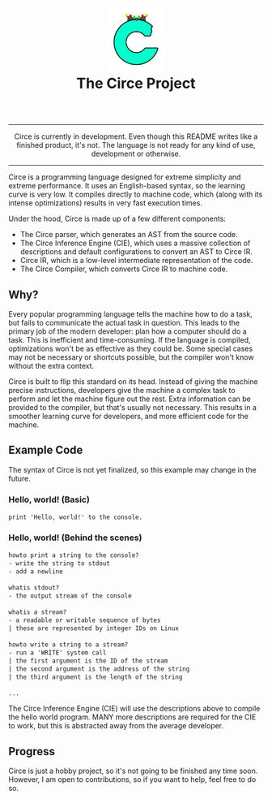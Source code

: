 <div align="center" style="margin-bottom: 4rem">
  <img
    src="./assets/circelang.svg"
    alt="Circe Logo"
    height="128"
  />

  <h1 style="margin-top: 0.2rem; border: none">
    The Circe Project
  </h1>
</div>

<div align="center">
  <hr />

  Circe is currently in development. Even though this README writes like a finished product, it's not. The language is not ready for any kind of use, development or otherwise.

  <hr />
</div>

Circe is a programming language designed for extreme simplicity and extreme performance. It uses an English-based syntax, so the learning curve is very low. It compiles directly to machine code, which (along with its intense optimizations) results in very fast execution times.

Under the hood, Circe is made up of a few different components:

- The Circe parser, which generates an AST from the source code.
- The Circe Inference Engine (CIE), which uses a massive collection of descriptions and default configurations to convert an AST to Circe IR.
- Circe IR, which is a low-level intermediate representation of the code.
- The Circe Compiler, which converts Circe IR to machine code.

## Why?

Every popular programming language tells the machine how to do a task, but fails to communicate the actual task in question. This leads to the primary job of the modern developer: plan how a computer should do a task. This is inefficient and time-consuming. If the language is compiled, optimizations won't be as effective as they could be. Some special cases may not be necessary or shortcuts possible, but the compiler won't know without the extra context.

Circe is built to flip this standard on its head. Instead of giving the machine precise instructions, developers give the machine a complex task to perform and let the machine figure out the rest. Extra information can be provided to the compiler, but that's usually not necessary. This results in a smoother learning curve for developers, and more efficient code for the machine.

## Example Code

The syntax of Circe is not yet finalized, so this example may change in the future.

### Hello, world! (Basic)

```circe
print 'Hello, world!' to the console.
```

### Hello, world! (Behind the scenes)

```circe
howto print a string to the console?
- write the string to stdout
- add a newline

whatis stdout?
- the output stream of the console

whatis a stream?
- a readable or writable sequence of bytes
| these are represented by integer IDs on Linux

howto write a string to a stream?
- run a 'WRITE' system call
| the first argument is the ID of the stream
| the second argument is the address of the string
| the third argument is the length of the string

...
```

The Circe Inference Engine (CIE) will use the descriptions above to compile the hello world program. MANY more descriptions are required for the CIE to work, but this is abstracted away from the average developer.

## Progress

Circe is just a hobby project, so it's not going to be finished any time soon. However, I am open to contributions, so if you want to help, feel free to do so.